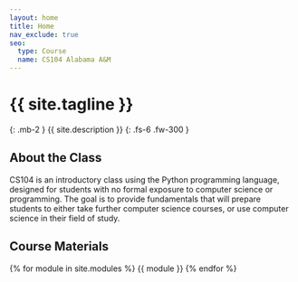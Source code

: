 ```yaml
---
layout: home
title: Home
nav_exclude: true
seo:
  type: Course
  name: CS104 Alabama A&M
---
```


# {{ site.tagline }}
{: .mb-2 }
{{ site.description }}
{: .fs-6 .fw-300 }

<!-- {% if site.announcements %}
{{ site.announcements.last }}
[Announcements](announcements.md){: .btn .btn-outline .fs-3 }
{% endif %} -->

## About the Class

CS104 is an introductory class using the Python programming language, designed for students with no formal exposure to computer science or programming. The goal is to provide fundamentals that will prepare students to either take further computer science courses, or use computer science in their field of study.

## Course Materials
{% for module in site.modules %}
{{ module }}
{% endfor %}
